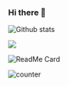### Hi there 👋

<!--

**Yaseen549/Yaseen549** is a ✨ _special_ ✨ repository because its `README.md` (this file) appears on your GitHub profile.

Here are some ideas to get you started:
->
- 🔭 I’m currently working on Python...
- 🌱 I’m currently learning Flutter...
<!--
- 👯 I’m looking to collaborate on ...
- 🤔 I’m looking for help with ...
- 💬 Ask me about ...
- 📫 How to reach me: ...
- 😄 Pronouns: ...
- ⚡ Fun fact: ...
-->

![Github stats](https://github-readme-stats.vercel.app/api?username=Yaseen549)




<img align="center" src="https://github-readme-stats.vercel.app/api/<CARD_TYPE>/?username=Yaseen549&theme=<THEME_NAME>" />

![ReadMe Card](https://github-readme-stats.vercel.app/api/pin/?username=Yasen549&repo=Yaseen549)

![counter](https://https://pipedream.com/@Yaseen549.m.pipedream.net)
<!--
-->
